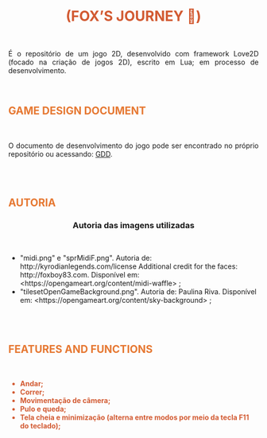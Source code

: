 <div align="center" style="color: rgb(210, 90, 50)"><h1>(FOX’S JOURNEY 🦊)</h1></div>
<br>
<p align="justify"> É o repositório de um jogo 2D, desenvolvido com framework Love2D (focado na criação de jogos 2D), escrito em Lua; em processo de desenvolvimento.</p>

<br>
<h2 style="color: rgb(230, 120, 50)">GAME DESIGN DOCUMENT</h2>
<br>
<p align="justify"> O documento de desenvolvimento do jogo pode ser encontrado no próprio repositório ou acessando: <a href="/Modelo_Game_Design_Document.docx">GDD</a>.</p>

<br><br>

<h2 style="color: rgb(230, 120, 50)">AUTORIA</h2>
<div align="center"><h3>Autoria das imagens utilizadas</h3></div>
<br>
<ul>
  <li> "midi.png" e "sprMidiF.png". Autoria de: http://kyrodianlegends.com/license Additional credit for the faces: http://foxboy83.com. Disponível em: &lthttps://opengameart.org/content/midi-waffle&gt ;</li>
  <li> "tilesetOpenGameBackground.png". Autoria de: Paulina Riva. Disponível em: &lthttps://opengameart.org/content/sky-background&gt ;</li>
   
</ul>

<br>
<br>
<h2 style="color: rgb(230, 120, 50)">FEATURES AND FUNCTIONS</h2>
<br>
<strong style="color: rgb(210, 90, 50)">
<ul>
  <li> Andar;</li>
  <li> Correr;</li>
  <li> Movimentação de câmera;</li>
  <li> Pulo e queda;</li>
  <li> Tela cheia e minimização (alterna entre modos por meio da tecla F11 do teclado);</li>
</ul>
</strong>